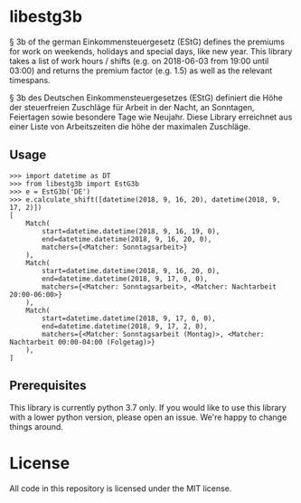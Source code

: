 # libestg3b

§ 3b of the german Einkommensteuergesetz (EStG) defines the premiums for work on
weekends, holidays and special days, like new year. This library takes a list of
work hours / shifts (e.g. on 2018-06-03 from 19:00 until 03:00) and returns the
premium factor (e.g. 1.5) as well as the relevant timespans.

§ 3b des Deutschen Einkommensteuergesetzes (EStG) definiert die Höhe der
steuerfreien Zuschläge für Arbeit in der Nacht, an Sonntagen, Feiertagen sowie
besondere Tage wie Neujahr. Diese Library erreichnet aus einer Liste von
Arbeitszeiten die höhe der maximalen Zuschläge.

## Usage

```pycon
>>> import datetime as DT
>>> from libestg3b import EstG3b
>>> e = EstG3b('DE')
>>> e.calculate_shift([datetime(2018, 9, 16, 20), datetime(2018, 9, 17, 2)])
[
    Match(
        start=datetime.datetime(2018, 9, 16, 19, 0),
        end=datetime.datetime(2018, 9, 16, 20, 0),
        matchers={<Matcher: Sonntagsarbeit>}
    ),
    Match(
        start=datetime.datetime(2018, 9, 16, 20, 0),
        end=datetime.datetime(2018, 9, 17, 0, 0),
        matchers={<Matcher: Sonntagsarbeit>, <Matcher: Nachtarbeit 20:00-06:00>}
    ),
    Match(
        start=datetime.datetime(2018, 9, 17, 0, 0),
        end=datetime.datetime(2018, 9, 17, 2, 0),
        matchers={<Matcher: Sonntagsarbeit (Montag)>, <Matcher: Nachtarbeit 00:00-04:00 (Folgetag)>}
    ),
]
```

## Prerequisites

This library is currently python 3.7 only. If you would like to use this library
with a lower python version, please open an issue. We're happy to change things
around.

# License

All code in this repository is licensed under the MIT license.
